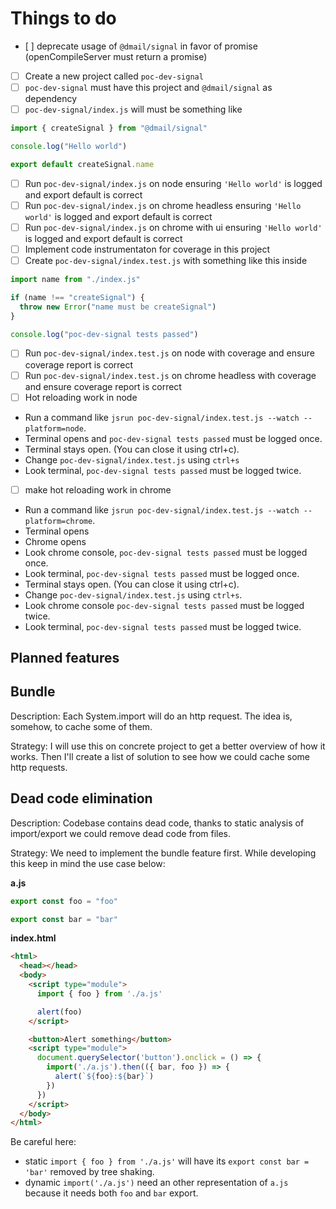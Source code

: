 # Things to do

* [ ] deprecate usage of `@dmail/signal` in favor of promise (openCompileServer must return a promise)
* [ ] Create a new project called `poc-dev-signal`
* [ ] `poc-dev-signal` must have this project and `@dmail/signal` as dependency
* [ ] `poc-dev-signal/index.js` will must be something like

```javascript
import { createSignal } from "@dmail/signal"

console.log("Hello world")

export default createSignal.name
```

* [ ] Run `poc-dev-signal/index.js` on node ensuring `'Hello world'` is logged and export default is correct
* [ ] Run `poc-dev-signal/index.js` on chrome headless ensuring `'Hello world'` is logged and export default is correct
* [ ] Run `poc-dev-signal/index.js` on chrome with ui ensuring `'Hello world'` is logged and export default is correct
* [ ] Implement code instrumentaton for coverage in this project
* [ ] Create `poc-dev-signal/index.test.js` with something like this inside

```javascript
import name from "./index.js"

if (name !== "createSignal") {
  throw new Error("name must be createSignal")
}

console.log("poc-dev-signal tests passed")
```

* [ ] Run `poc-dev-signal/index.test.js` on node with coverage and ensure coverage report is correct
* [ ] Run `poc-dev-signal/index.test.js` on chrome headless with coverage and ensure coverage report is correct
* [ ] Hot reloading work in node

- Run a command like `jsrun poc-dev-signal/index.test.js --watch --platform=node`.
- Terminal opens and `poc-dev-signal tests passed` must be logged once.
- Terminal stays open. (You can close it using ctrl+c).
- Change `poc-dev-signal/index.test.js` using `ctrl+s`
- Look terminal, `poc-dev-signal tests passed` must be logged twice.

* [ ] make hot reloading work in chrome

- Run a command like `jsrun poc-dev-signal/index.test.js --watch --platform=chrome`.
- Terminal opens
- Chrome opens
- Look chrome console, `poc-dev-signal tests passed` must be logged once.
- Look terminal, `poc-dev-signal tests passed` must be logged once.
- Terminal stays open. (You can close it using ctrl+c).
- Change `poc-dev-signal/index.test.js` using `ctrl+s`.
- Look chrome console `poc-dev-signal tests passed` must be logged twice.
- Look terminal, `poc-dev-signal tests passed` must be logged twice.

## Planned features

## Bundle

Description: Each System.import will do an http request. The idea is, somehow, to cache some of them.

Strategy: I will use this on concrete project to get a better overview of how it works. Then I'll create a list of solution to see how we could cache some http requests.

## Dead code elimination

Description: Codebase contains dead code, thanks to static analysis of import/export we could remove dead code from files.

Strategy: We need to implement the bundle feature first. While developing this keep in mind the use case below:

**a.js**

```javascript
export const foo = "foo"

export const bar = "bar"
```

**index.html**

```html
<html>
  <head></head>
  <body>
    <script type="module">
      import { foo } from './a.js'

      alert(foo)
    </script>

    <button>Alert something</button>
    <script type="module">
      document.querySelector('button').onclick = () => {
        import('./a.js').then(({ bar, foo }) => {
          alert(`${foo}:${bar}`)
        })
      })
    </script>
  </body>
</html>
```

Be careful here:

* static `import { foo } from './a.js'` will have its `export const bar = 'bar'` removed by tree shaking.
* dynamic `import('./a.js')` need an other representation of `a.js` because it needs both `foo` and `bar` export.
